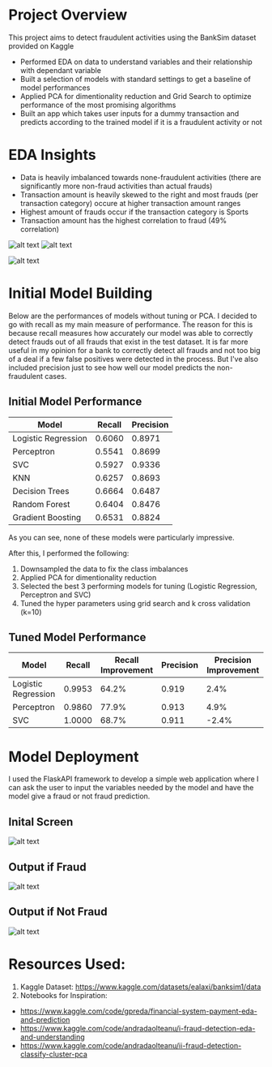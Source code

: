 # Project Overview

This project aims to detect fraudulent activities using the BankSim dataset provided on Kaggle

- Performed EDA on data to understand variables and their relationship with dependant variable
- Built a selection of models with standard settings to get a baseline of model performances
- Applied PCA for dimentionality reduction and Grid Search to optimize performance of the most promising algorithms
- Built an app which takes user inputs for a dummy transaction and predicts according to the trained model if it is a fraudulent activity or not

# EDA Insights
- Data is heavily imbalanced towards none-fraudulent activities (there are significantly more non-fraud activities than actual frauds)
- Transaction amount is heavily skewed to the right and most frauds (per transaction category) occure at higher transaction amount ranges
- Highest amount of frauds occur if the transaction category is Sports
- Transaction amount has the highest correlation to fraud (49% correlation)

![alt text](amount-variable-skewness.png)                        ![alt text](corr-plot.png)


![alt text](fraud-imbalance.png)


# Initial Model Building
Below are the performances of models without tuning or PCA.
I decided to go with recall as my main measure of performance.
The reason for this is because recall measures how accurately our model was able to correctly detect frauds out of all frauds that exist in the test dataset.
It is far more useful in my opinion for a bank to correctly detect all frauds and not too big of a deal if a few false positives were detected in the process.
But I've also included precision just to see how well our model predicts the non-fraudulent cases.

## Initial Model Performance
|         Model       | Recall | Precision |
|---------------------|--------|-----------|
| Logistic Regression | 0.6060 |   0.8971  |
|     Perceptron      | 0.5541 |   0.8699  |
|         SVC         | 0.5927 |   0.9336  |
|         KNN         | 0.6257 |   0.8693  |
|   Decision Trees    | 0.6664 |   0.6487  |
|    Random Forest    | 0.6404 |   0.8476  |
|  Gradient Boosting  | 0.6531 |   0.8824  |

As you can see, none of these models were particularly impressive.

After this, I performed the following:
1. Downsampled the data to fix the class imbalances
2. Applied PCA for dimentionality reduction
3. Selected the best 3 performing models for tuning (Logistic Regression, Perceptron and SVC)
4. Tuned the hyper parameters using grid search and k cross validation (k=10)

## Tuned Model Performance

|        Model        | Recall | Recall Improvement | Precision | Precision Improvement |
|---------------------|--------|--------------------|-----------|-----------------------|
| Logistic Regression | 0.9953 |        64.2%       |   0.919   |          2.4%         |
|       Perceptron    | 0.9860 |        77.9%       |   0.913   |          4.9%         |
|         SVC         | 1.0000 |        68.7%       |   0.911   |         -2.4%         |



# Model Deployment
I used the FlaskAPI framework to develop a simple web application where I can ask the user to input the variables needed by the model and have the model give a fraud or not fraud prediction.

## Inital Screen
![alt text](image-1.png)

## Output if Fraud
![alt text](image.png)

## Output if Not Fraud
![alt text](image-2.png)


# Resources Used:
1. Kaggle Dataset: https://www.kaggle.com/datasets/ealaxi/banksim1/data
2. Notebooks for Inspiration:
- https://www.kaggle.com/code/gpreda/financial-system-payment-eda-and-prediction
- https://www.kaggle.com/code/andradaolteanu/i-fraud-detection-eda-and-understanding
- https://www.kaggle.com/code/andradaolteanu/ii-fraud-detection-classify-cluster-pca

